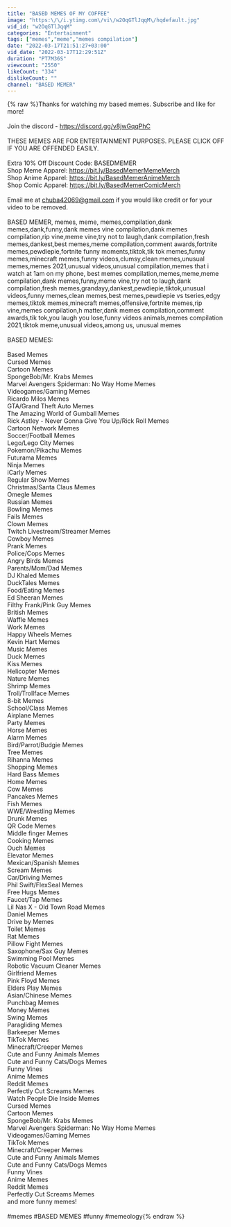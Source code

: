 ```yaml
---
title: "BASED MEMES OF MY COFFEE"
image: "https:\/\/i.ytimg.com\/vi\/w2OqGTlJqqM\/hqdefault.jpg"
vid_id: "w2OqGTlJqqM"
categories: "Entertainment"
tags: ["memes","meme","memes compilation"]
date: "2022-03-17T21:51:27+03:00"
vid_date: "2022-03-17T12:29:51Z"
duration: "PT7M36S"
viewcount: "2550"
likeCount: "334"
dislikeCount: ""
channel: "BASED MEMER"
---
```

{% raw %}Thanks for watching my based memes. Subscribe and like for more!<br /><br />Join the discord - <a rel="nofollow" target="blank" href="https://discord.gg/v8jwGqqPhC">https://discord.gg/v8jwGqqPhC</a><br /><br />THESE MEMES ARE FOR ENTERTAINMENT PURPOSES. PLEASE CLICK OFF IF YOU ARE OFFENDED EASILY.<br /><br />Extra 10% Off Discount Code: BASEDMEMER<br />Shop Meme Apparel: <a rel="nofollow" target="blank" href="https://bit.ly/BasedMemerMemeMerch">https://bit.ly/BasedMemerMemeMerch</a><br />Shop Anime Apparel: <a rel="nofollow" target="blank" href="https://bit.ly/BasedMemerAnimeMerch">https://bit.ly/BasedMemerAnimeMerch</a><br />Shop Comic Apparel: <a rel="nofollow" target="blank" href="https://bit.ly/BasedMemerComicMerch">https://bit.ly/BasedMemerComicMerch</a><br /><br />Email me at chuba42069@gmail.com if you would like credit or for your video to be removed.<br /><br />BASED MEMER, memes, meme, memes,compilation,dank memes,dank,funny,dank memes vine compilation,dank memes compilation,rip vine,meme vine,try not to laugh,dank compilation,fresh memes,dankest,best memes,meme compilation,comment awards,fortnite memes,pewdiepie,fortnite funny moments,tiktok,tik tok memes,funny memes,minecraft memes,funny videos,clumsy,clean memes,unusual memes,memes 2021,unusual videos,unusual compilation,memes that i watch at 1am on my phone, best memes compilation,memes,meme,meme compilation,dank memes,funny,meme vine,try not to laugh,dank compilation,fresh memes,grandayy,dankest,pewdiepie,tiktok,unusual videos,funny memes,clean memes,best memes,pewdiepie vs tseries,edgy memes,tiktok memes,minecraft memes,offensive,fortnite memes,rip vine,memes compilation,h matter,dank memes compilation,comment awards,tik tok,you laugh you lose,funny videos animals,memes compilation 2021,tiktok meme,unusual videos,among us, unusual memes<br /><br />BASED MEMES: <br /><br /> Based Memes<br /> Cursed Memes<br /> Cartoon Memes<br /> SpongeBob/Mr. Krabs Memes<br /> Marvel Avengers Spiderman: No Way Home Memes<br /> Videogames/Gaming Memes<br /> Ricardo Milos Memes<br /> GTA/Grand Theft Auto Memes<br /> The Amazing World of Gumball Memes<br /> Rick Astley - Never Gonna Give You Up/Rick Roll Memes<br /> Cartoon Network Memes<br /> Soccer/Football Memes<br /> Lego/Lego City Memes<br /> Pokemon/Pikachu Memes<br /> Futurama Memes<br /> Ninja Memes<br /> iCarly Memes<br /> Regular Show Memes<br /> Christmas/Santa Claus Memes<br /> Omegle Memes<br /> Russian Memes<br /> Bowling Memes<br /> Fails Memes<br /> Clown Memes<br /> Twitch Livestream/Streamer Memes<br /> Cowboy Memes<br /> Prank Memes<br /> Police/Cops Memes<br /> Angry Birds Memes<br /> Parents/Mom/Dad Memes<br /> DJ Khaled Memes<br /> DuckTales Memes<br /> Food/Eating Memes<br /> Ed Sheeran Memes<br /> Filthy Frank/Pink Guy Memes<br /> British Memes<br /> Waffle Memes<br /> Work Memes<br /> Happy Wheels Memes<br /> Kevin Hart Memes<br /> Music Memes<br /> Duck Memes<br /> Kiss Memes<br /> Helicopter Memes<br /> Nature Memes<br /> Shrimp Memes<br /> Troll/Trollface Memes<br /> 8-bit Memes<br /> School/Class Memes<br /> Airplane Memes<br /> Party Memes<br /> Horse Memes<br /> Alarm Memes<br /> Bird/Parrot/Budgie Memes<br /> Tree Memes<br /> Rihanna Memes<br /> Shopping Memes<br /> Hard Bass Memes<br /> Home Memes<br /> Cow Memes<br /> Pancakes Memes<br /> Fish Memes<br /> WWE/Wrestling Memes<br /> Drunk Memes<br /> QR Code Memes<br /> Middle finger Memes<br /> Cooking Memes<br /> Ouch Memes<br /> Elevator Memes<br /> Mexican/Spanish Memes<br /> Scream Memes<br /> Car/Driving Memes<br /> Phil Swift/FlexSeal Memes<br /> Free Hugs Memes<br /> Faucet/Tap Memes<br /> Lil Nas X - Old Town Road Memes<br /> Daniel Memes<br /> Drive by Memes<br /> Toilet Memes<br /> Rat Memes<br /> Pillow Fight Memes<br /> Saxophone/Sax Guy Memes<br /> Swimming Pool Memes<br /> Robotic Vacuum Cleaner Memes<br /> Girlfriend Memes<br /> Pink Floyd Memes<br /> Elders Play Memes<br /> Asian/Chinese Memes<br /> Punchbag Memes<br /> Money Memes<br /> Swing Memes<br /> Paragliding Memes<br /> Barkeeper Memes<br /> TikTok Memes<br /> Minecraft/Creeper Memes<br /> Cute and Funny Animals Memes <br /> Cute and Funny Cats/Dogs Memes<br /> Funny Vines<br /> Anime Memes<br /> Reddit Memes<br /> Perfectly Cut Screams Memes<br /> Watch People Die Inside Memes<br /> Cursed Memes<br /> Cartoon Memes<br /> SpongeBob/Mr. Krabs Memes<br /> Marvel Avengers Spiderman: No Way Home Memes<br /> Videogames/Gaming Memes<br /> TikTok Memes<br /> Minecraft/Creeper Memes<br /> Cute and Funny Animals Memes <br /> Cute and Funny Cats/Dogs Memes<br /> Funny Vines<br /> Anime Memes<br /> Reddit Memes<br /> Perfectly Cut Screams Memes<br /> and more funny memes!<br /><br />#memes #BASED MEMES #funny #memeology{% endraw %}
